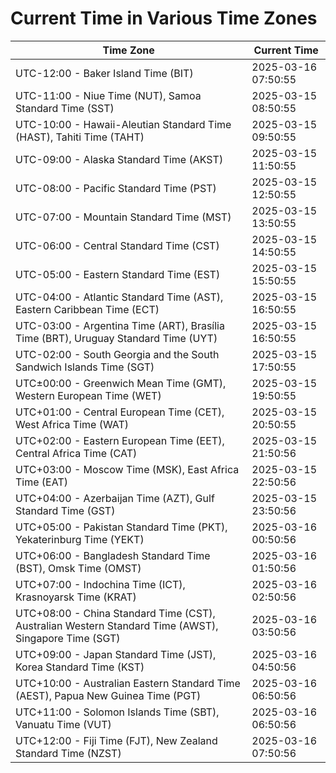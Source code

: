# Current Time in Various Time Zones

| Time Zone | Current Time |
|-----------|--------------|
| UTC-12:00 - Baker Island Time (BIT) | 2025-03-16 07:50:55 |
| UTC-11:00 - Niue Time (NUT), Samoa Standard Time (SST) | 2025-03-15 08:50:55 |
| UTC-10:00 - Hawaii-Aleutian Standard Time (HAST), Tahiti Time (TAHT) | 2025-03-15 09:50:55 |
| UTC-09:00 - Alaska Standard Time (AKST) | 2025-03-15 11:50:55 |
| UTC-08:00 - Pacific Standard Time (PST) | 2025-03-15 12:50:55 |
| UTC-07:00 - Mountain Standard Time (MST) | 2025-03-15 13:50:55 |
| UTC-06:00 - Central Standard Time (CST) | 2025-03-15 14:50:55 |
| UTC-05:00 - Eastern Standard Time (EST) | 2025-03-15 15:50:55 |
| UTC-04:00 - Atlantic Standard Time (AST), Eastern Caribbean Time (ECT) | 2025-03-15 16:50:55 |
| UTC-03:00 - Argentina Time (ART), Brasília Time (BRT), Uruguay Standard Time (UYT) | 2025-03-15 16:50:55 |
| UTC-02:00 - South Georgia and the South Sandwich Islands Time (SGT) | 2025-03-15 17:50:55 |
| UTC±00:00 - Greenwich Mean Time (GMT), Western European Time (WET) | 2025-03-15 19:50:55 |
| UTC+01:00 - Central European Time (CET), West Africa Time (WAT) | 2025-03-15 20:50:55 |
| UTC+02:00 - Eastern European Time (EET), Central Africa Time (CAT) | 2025-03-15 21:50:56 |
| UTC+03:00 - Moscow Time (MSK), East Africa Time (EAT) | 2025-03-15 22:50:56 |
| UTC+04:00 - Azerbaijan Time (AZT), Gulf Standard Time (GST) | 2025-03-15 23:50:56 |
| UTC+05:00 - Pakistan Standard Time (PKT), Yekaterinburg Time (YEKT) | 2025-03-16 00:50:56 |
| UTC+06:00 - Bangladesh Standard Time (BST), Omsk Time (OMST) | 2025-03-16 01:50:56 |
| UTC+07:00 - Indochina Time (ICT), Krasnoyarsk Time (KRAT) | 2025-03-16 02:50:56 |
| UTC+08:00 - China Standard Time (CST), Australian Western Standard Time (AWST), Singapore Time (SGT) | 2025-03-16 03:50:56 |
| UTC+09:00 - Japan Standard Time (JST), Korea Standard Time (KST) | 2025-03-16 04:50:56 |
| UTC+10:00 - Australian Eastern Standard Time (AEST), Papua New Guinea Time (PGT) | 2025-03-16 06:50:56 |
| UTC+11:00 - Solomon Islands Time (SBT), Vanuatu Time (VUT) | 2025-03-16 06:50:56 |
| UTC+12:00 - Fiji Time (FJT), New Zealand Standard Time (NZST) | 2025-03-16 07:50:56 |
